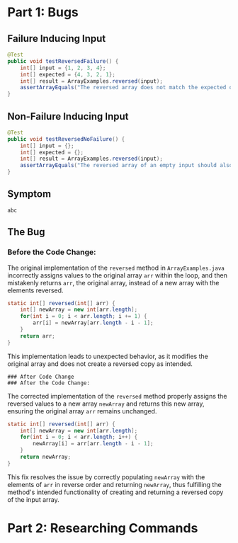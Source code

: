 # Part 1: Bugs
  ## Failure Inducing Input
```java
@Test
public void testReversedFailure() {
    int[] input = {1, 2, 3, 4};
    int[] expected = {4, 3, 2, 1};
    int[] result = ArrayExamples.reversed(input);
    assertArrayEquals("The reversed array does not match the expected output", expected, result);
}
```

 

  ## Non-Failure Inducing Input
```java
@Test
public void testReversedNoFailure() {
    int[] input = {};
    int[] expected = {};
    int[] result = ArrayExamples.reversed(input);
    assertArrayEquals("The reversed array of an empty input should also be empty", expected, result);
}
```


  ## Symptom
    abc

  ## The Bug
    
### Before the Code Change:

The original implementation of the `reversed` method in `ArrayExamples.java` incorrectly assigns values to the original array `arr` within the loop, and then mistakenly returns `arr`, the original array, instead of a new array with the elements reversed.

```java
static int[] reversed(int[] arr) {
    int[] newArray = new int[arr.length];
    for(int i = 0; i < arr.length; i += 1) {
        arr[i] = newArray[arr.length - i - 1];
    }
    return arr;
}
```

This implementation leads to unexpected behavior, as it modifies the original array and does not create a reversed copy as intended.


    ### After Code Change
    ### After the Code Change:

The corrected implementation of the `reversed` method properly assigns the reversed values to a new array `newArray` and returns this new array, ensuring the original array `arr` remains unchanged.

```java
static int[] reversed(int[] arr) {
    int[] newArray = new int[arr.length];
    for(int i = 0; i < arr.length; i++) {
        newArray[i] = arr[arr.length - i - 1];
    }
    return newArray;
}
```

This fix resolves the issue by correctly populating `newArray` with the elements of `arr` in reverse order and returning `newArray`, thus fulfilling the method's intended functionality of creating and returning a reversed copy of the input array.


# Part 2: Researching Commands
